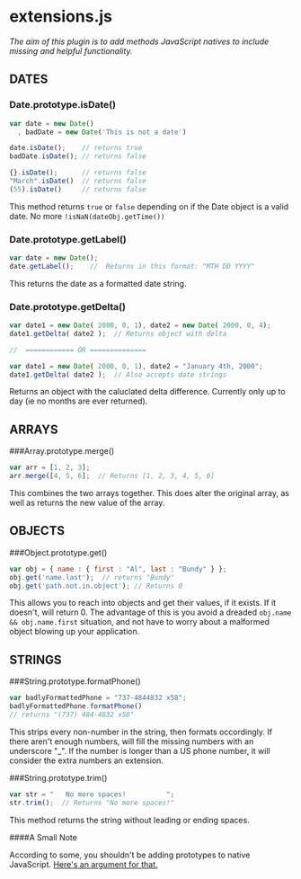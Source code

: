 extensions.js
================================

*The aim of this plugin is to add methods JavaScript natives to include missing and helpful functionality.*

DATES
-------------------------

### Date.prototype.isDate()
```javascript
var date = new Date()
  , badDate = new Date('This is not a date')

date.isDate();    // returns true
badDate.isDate(); // returns false

{}.isDate();      // returns false
"March".isDate()  // returns false
(55).isDate()     // returns false
```
This method returns `true` or `false` depending on if the Date object is a valid date.  No more `!isNaN(dateObj.getTime())`

### Date.prototype.getLabel()
```javascript
var date = new Date();
date.getLabel();    //  Returns in this format: "MTH DD YYYY"
```
This returns the date as a formatted date string.

### Date.prototype.getDelta()
```javascript
var date1 = new Date( 2000, 0, 1), date2 = new Date( 2000, 0, 4);
date1.getDelta( date2 );  // Returns object with delta

//  ============ OR ==============

var date1 = new Date( 2000, 0, 1), date2 = "January 4th, 2000";
date1.getDelta( date2 );  // Also accepts date strings
```
Returns an object with the caluclated delta difference.  Currently only up to day (ie no months are ever returned).


ARRAYS
-------------------------

###Array.prototype.merge()
```javascript
var arr = [1, 2, 3];
arr.merge([4, 5, 6];  // Returns [1, 2, 3, 4, 5, 6]
```
This combines the two arrays together.  This does alter the original array, as well as returns the new value of the array.



OBJECTS
-------------------------

###Object.prototype.get()
```javascript
var obj = { name : { first : "Al", last : "Bundy" } };
obj.get('name.last');  // returns "Bundy"
obj.get('path.not.in.object'); // Returns 0
```
This allows you to reach into objects and get their values, if it exists.  If it doesn't, will return 0.  The advantage of this is you avoid a dreaded `obj.name && obj.name.first` situation, and not have to worry about a malformed object blowing up your application.



STRINGS
-------------------------

###String.prototype.formatPhone()
```javascript
var badlyFormattedPhone = "737-4844832 x58";
badlyFormattedPhone.formatPhone()
// returns "(737) 484-4832 x58"
```
This strips every non-number in the string, then formats occordingly.  If there aren't enough numbers, will fill the missing numbers with an underscore "_".  If the number is longer than a US phone number, it will consider the extra numbers an extension.

###String.prototype.trim()
```javascript
var str = "   No more spaces!          ";
str.trim();  // Returns "No more spaces!"
```
This method returns the string without leading or ending spaces.

####A Small Note

According to some, you shouldn't be adding prototypes to native JavaScript.  [Here's an argument for that.](http://perfectionkills.com/extending-built-in-native-objects-evil-or-not/)

